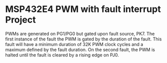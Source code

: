 # MSP432E4 PWM with fault interrupt Project

PWMs are generated on PG1/PG0 but gated upon fault source, PK7. The first instance of the fault the PWM is gated by the
 duration of the fault.  This fault will have a minimum duration of 32K PWM clock cycles and a maximum defined by the
 fault duration. On the second fault,  the PWM is halted until the fault is cleared by a rising edge on PJ0.